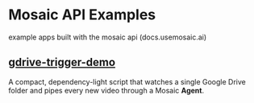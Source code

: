 # Mosaic API Examples

example apps built with the mosaic api (docs.usemosaic.ai)

## [gdrive-trigger-demo](https://github.com/mosaic-ai-labs/api-examples/tree/main/gdrive-trigger-demo)

A compact, dependency-light script that watches a single Google Drive folder and pipes every new video through a Mosaic **Agent**.




